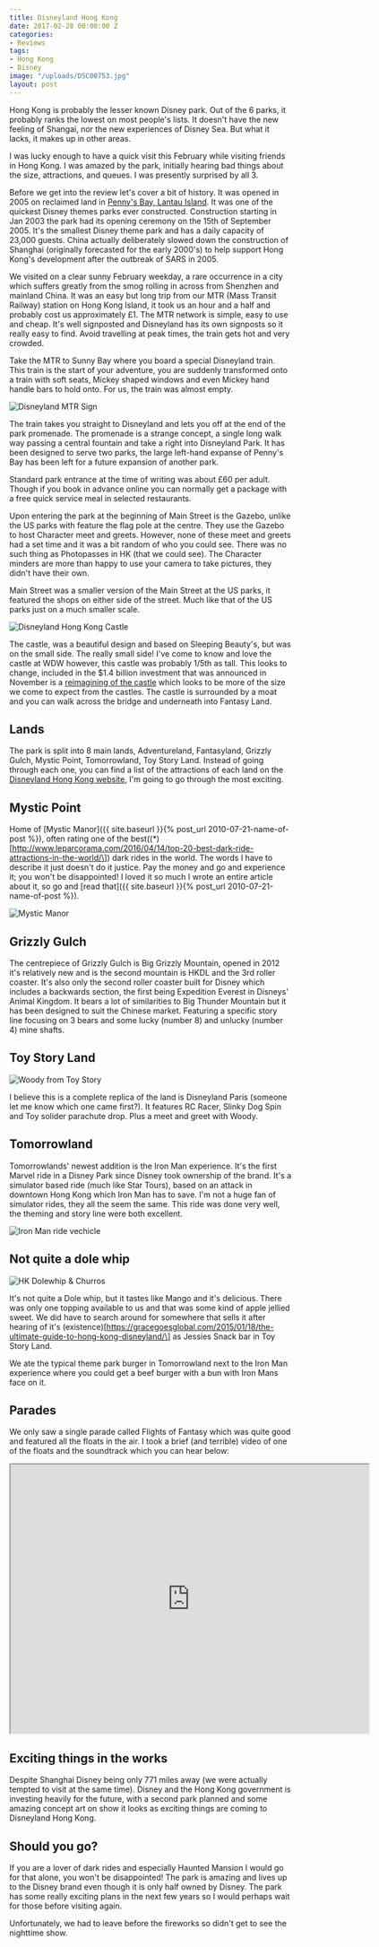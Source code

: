 ```yaml
---
title: Disneyland Hong Kong
date: 2017-02-28 00:00:00 Z
categories:
- Reviews
tags:
- Hong Kong
- Disney
image: "/uploads/DSC00753.jpg"
layout: post
---
```


Hong Kong is probably the lesser known Disney park. Out of the 6 parks, it probably ranks the lowest on most people's lists. It doesn't have the new feeling of Shangai, nor the new experiences of Disney Sea. But what it lacks, it makes up in other areas.

I was lucky enough to have a quick visit this February while visiting friends in Hong Kong. I was amazed by the park, initially hearing bad things about the size, attractions, and queues. I was presently surprised by all 3.

Before we get into the review let's cover a bit of history. It was opened in 2005 on reclaimed land in [Penny's Bay, Lantau Island](https://www.google.co.uk/maps/place/Penny's\+Bay\+Hwy,\+Hong\+Kong/@22.3166186,114.0463596,3050m/data=!3m1!1e3!4m5!3m4!1s0x3403fc3d918a96ab:0xe1a157c9e810c02a!8m2!3d22.329117!4d114.032886). It was one of the quickest Disney themes parks ever constructed. Construction starting in Jan 2003 the park had its opening ceremony on the 15th of September 2005. It's the smallest Disney theme park and has a daily capacity of 23,000 guests. China actually deliberately slowed down the construction of Shanghai (originally forecasted for the early 2000's) to help support Hong Kong's development after the outbreak of SARS in 2005.

We visited on a clear sunny February weekday, a rare occurrence in a city which suffers greatly from the smog rolling in across from Shenzhen and mainland China. It was an easy but long trip from our MTR (Mass Transit Railway) station on Hong Kong Island, it took us an hour and a half and probably cost us approximately £1. The MTR network is simple, easy to use and cheap. It's well signposted and Disneyland has its own signposts so it really easy to find. Avoid travelling at peak times, the train gets hot and very crowded.

Take the MTR to Sunny Bay where you board a special Disneyland train. This train is the start of your adventure, you are suddenly transformed onto a train with soft seats, Mickey shaped windows and even Mickey hand handle bars to hold onto. For us, the train was almost empty.

![Disneyland MTR Sign](/uploads/IMG_0024.JPG)

The train takes you straight to Disneyland and lets you off at the end of the park promenade. The promenade is a strange concept, a single long walk way passing a central fountain and take a right into Disneyland Park. It has been designed to serve two parks, the large left-hand expanse of Penny's Bay has been left for a future expansion of another park.

Standard park entrance at the time of writing was about £60 per adult. Though if you book in advance online you can normally get a package with a free quick service meal in selected restaurants.

Upon entering the park at the beginning of Main Street is the Gazebo, unlike the US parks with feature the flag pole at the centre. They use the Gazebo to host Character meet and greets. However, none of these meet and greets had a set time and it was a bit random of who you could see. There was no such thing as Photopasses in HK (that we could see). The Character minders are more than happy to use your camera to take pictures, they didn't have their own.

Main Street was a smaller version of the Main Street at the US parks, it featured the shops on either side of the street. Much like that of the US parks just on a much smaller scale.

![Disneyland Hong Kong Castle](/uploads/DSC00814.JPG)

The castle, was a beautiful design and based on Sleeping Beauty's, but was on the small side. The really small side! I've come to know and love the castle at WDW however, this castle was probably 1/5th as tall. This looks to change, included in the $1.4 billion investment that was announced in November is a [reimagining of the castle](http://wdwnt.com/blog/2016/11/confirmed-hong-kong-disneyland-removing-original-castle-announces-frozen-marvel-themed-lands-w-original-rides/) which looks to be more of the size we come to expect from the castles. The castle is surrounded by a moat and you can walk across the bridge and underneath into Fantasy Land.

## Lands

The park is split into 8 main lands, Adventureland, Fantasyland, Grizzly Gulch, Mystic Point, Tomorrowland, Toy Story Land. Instead of going through each one, you can find a list of the attractions of each land on the [Disneyland Hong Kong website](https://www.hongkongdisneyland.com/attractions/), I'm going to go through the most exciting.

## Mystic Point

Home of [Mystic Manor]({{ site.baseurl }}{% post_url 2010-07-21-name-of-post %}), often rating one of the best((\*)\[http://www.leparcorama.com/2016/04/14/top-20-best-dark-ride-attractions-in-the-world/\]) dark rides in the world. The words I have to describe it just doesn't do it justice. Pay the money and go and experience it; you won't be disappointed! I loved it so much I wrote an entire article about it, so go and [read that]({{ site.baseurl }}{% post_url 2010-07-21-name-of-post %}).

![Mystic Manor](/uploads/DSC00808.JPG)

## Grizzly Gulch

The centrepiece of Grizzly Gulch is Big Grizzly Mountain, opened in 2012 it's relatively new and is the second mountain is HKDL and the 3rd roller coaster. It's also only the second roller coaster built for Disney which includes a backwards section, the first being Expedition Everest in Disneys' Animal Kingdom. It bears a lot of similarities to Big Thunder Mountain but it has been designed to suit the Chinese market. Featuring a specific story line focusing on 3 bears and some lucky (number 8) and unlucky (number 4) mine shafts.

## Toy Story Land

![Woody from Toy Story](/uploads/DSC00788.JPG)

I believe this is a complete replica of the land is Disneyland Paris (someone let me know which one came first?). It features RC Racer, Slinky Dog Spin and Toy solider parachute drop. Plus a meet and greet with Woody.

## Tomorrowland

Tomorrowlands' newest addition is the Iron Man experience. It's the first Marvel ride in a Disney Park since Disney took ownership of the brand. It's a simulator based ride (much like Star Tours), based on an attack in downtown Hong Kong which Iron Man has to save. I'm not a huge fan of simulator rides, they all the seem the same. This ride was done very well, the theming and story line were both excellent.

![Iron Man ride vechicle](/uploads/IMG_0034.JPG)

## Not quite a dole whip

![HK Dolewhip & Churros](/uploads/IMG_0039.JPG)

It's not quite a Dole whip, but it tastes like Mango and it's delicious. There was only one topping available to us and that was some kind of apple jellied sweet. We did have to search around for somewhere that sells it after hearing of it's (existence)\[https://gracegoesglobal.com/2015/01/18/the-ultimate-guide-to-hong-kong-disneyland/\] as Jessies Snack bar in Toy Story Land.

We ate the typical theme park burger in Tomorrowland next to the Iron Man experience where you could get a beef burger with a bun with Iron Mans face on it.

## Parades

We only saw a single parade called Flights of Fantasy which was quite good and featured all the floats in the air. I took a brief (and terrible) video of one of the floats and the soundtrack which you can hear below:

<iframe src="https://drive.google.com/file/d/1vs5ruAMmyNG_NVSrOl6JqZUbewi9LTNAMg/preview" width="640" height="480"></iframe>

## Exciting things in the works

Despite Shanghai Disney being only 771 miles away (we were actually tempted to visit at the same time). Disney and the Hong Kong government is investing heavily for the future, with a second park planned and some amazing concept art on show it looks as exciting things are coming to Disneyland Hong Kong.

## Should you go?

If you are a lover of dark rides and especially Haunted Mansion I would go for that alone, you won't be disappointed! The park is amazing and lives up to the Disney brand even though it is only half owned by Disney. The park has some really exciting plans in the next few years so I would perhaps wait for those before visiting again.

Unfortunately, we had to leave before the fireworks so didn't get to see the nighttime show.